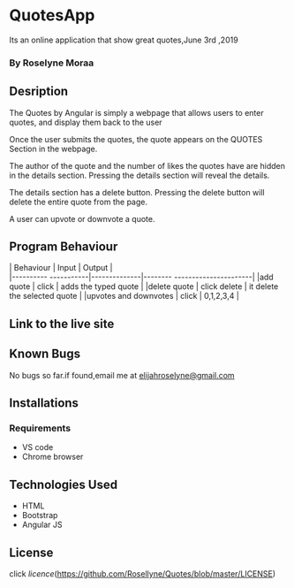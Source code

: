 # QuotesApp

Its an online application that show great quotes,June 3rd ,2019

### By Roselyne Moraa

## Desription

The Quotes by Angular is simply a webpage that allows users to enter quotes, and display them back to the user

Once the user submits the quotes, the quote appears on the QUOTES Section in the webpage.

The author of the quote and the number of likes the quotes have are hidden in the details section. Pressing the details section will reveal the details.

The details section has a delete button. Pressing the delete button will delete the entire quote from the page.

A user can upvote or downvote a quote. 


## Program Behaviour
| Behaviour            |  Input       | Output                        |   
|---------- -----------|--------------|-------- ----------------------|
|add quote             | click        | adds the typed quote          |
|delete quote          | click delete | it delete the selected  quote |
|upvotes and downvotes |  click       | 0,1,2,3,4                     |

## Link to the live site

## Known Bugs

No bugs so far.if found,email me at elijahroselyne@gmail.com

## Installations

### Requirements

+ VS code
+ Chrome browser

## Technologies Used

+ HTML
+ Bootstrap
+ Angular JS

## License
click *licence*(https://github.com/Rosellyne/Quotes/blob/master/LICENSE)
